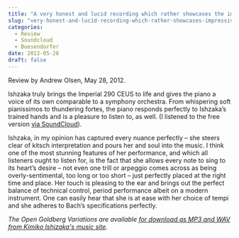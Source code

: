```yaml
---
title: "A very honest and lucid recording which rather showcases the impressive Bösendorfer Imperial 290 CEUS"
slug: "very-honest-and-lucid-recording-which-rather-showcases-impressive-b-sendorfer-imperial-290-ceus"
categories:
  - Review
  - Soundcloud
  - Boesendorfer
date: 2012-05-28
draft: false
---
```

Review by Andrew Olsen, May 28, 2012.

Ishzaka truly brings the Imperial 290 CEUS to life and gives the piano a voice of its own comparable to a symphony orchestra. From whispering soft pianissimos to thundering fortes, the piano responds perfectly to Ishzaka’s trained hands and is a pleasure to listen to, as well. (I listened to the free version [via SoundCloud](https://soundcloud.com/open-goldberg/sets/the-open-goldberg-variations)). 

Ishzaka, in my opinion has captured every nuance perfectly – she steers clear of kitsch interpretation and pours her and soul into the music. I think one of the most stunning features of her performance, and which all listeners ought to listen for, is the fact that she allows every note to sing to its heart’s desire – not even one trill or arpeggio comes across as being overly-sentimental, too long or too short – just perfectly placed at the right time and place. Her touch is pleasing to the ear and brings out the perfect balance of technical control, period performance albeit on a modern instrument. One can easily hear that she is at ease with her choice of tempi and she adheres to Bach’s specifications perfectly.

<em>The Open Goldberg Variations are available [for download as MP3 and WAV from Kimiko Ishizaka's music site](https://kimikoishizaka.bandcamp.com/).</em>

